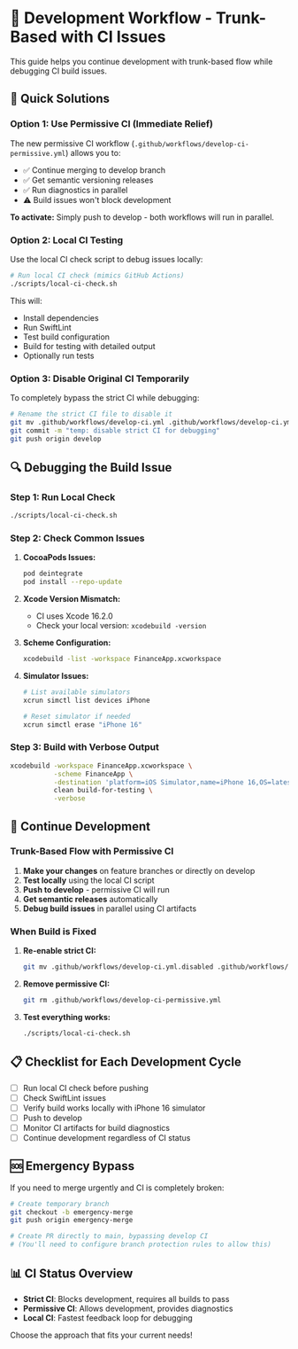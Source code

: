 # 🚀 Development Workflow - Trunk-Based with CI Issues

This guide helps you continue development with trunk-based flow while debugging CI build issues.

## 🔧 Quick Solutions

### Option 1: Use Permissive CI (Immediate Relief)

The new permissive CI workflow (`.github/workflows/develop-ci-permissive.yml`) allows you to:
- ✅ Continue merging to develop branch
- ✅ Get semantic versioning releases
- ✅ Run diagnostics in parallel
- ⚠️  Build issues won't block development

**To activate:** Simply push to develop - both workflows will run in parallel.

### Option 2: Local CI Testing

Use the local CI check script to debug issues locally:

```bash
# Run local CI check (mimics GitHub Actions)
./scripts/local-ci-check.sh
```

This will:
- Install dependencies
- Run SwiftLint
- Test build configuration
- Build for testing with detailed output
- Optionally run tests

### Option 3: Disable Original CI Temporarily

To completely bypass the strict CI while debugging:

```bash
# Rename the strict CI file to disable it
git mv .github/workflows/develop-ci.yml .github/workflows/develop-ci.yml.disabled
git commit -m "temp: disable strict CI for debugging"
git push origin develop
```

## 🔍 Debugging the Build Issue

### Step 1: Run Local Check
```bash
./scripts/local-ci-check.sh
```

### Step 2: Check Common Issues

1. **CocoaPods Issues:**
   ```bash
   pod deintegrate
   pod install --repo-update
   ```

2. **Xcode Version Mismatch:**
   - CI uses Xcode 16.2.0
   - Check your local version: `xcodebuild -version`

3. **Scheme Configuration:**
   ```bash
   xcodebuild -list -workspace FinanceApp.xcworkspace
   ```

4. **Simulator Issues:**
   ```bash
   # List available simulators
   xcrun simctl list devices iPhone
   
   # Reset simulator if needed
   xcrun simctl erase "iPhone 16"
   ```

### Step 3: Build with Verbose Output
```bash
xcodebuild -workspace FinanceApp.xcworkspace \
           -scheme FinanceApp \
           -destination 'platform=iOS Simulator,name=iPhone 16,OS=latest' \
           clean build-for-testing \
           -verbose
```

## 🚀 Continue Development

### Trunk-Based Flow with Permissive CI

1. **Make your changes** on feature branches or directly on develop
2. **Test locally** using the local CI script
3. **Push to develop** - permissive CI will run
4. **Get semantic releases** automatically
5. **Debug build issues** in parallel using CI artifacts

### When Build is Fixed

1. **Re-enable strict CI:**
   ```bash
   git mv .github/workflows/develop-ci.yml.disabled .github/workflows/develop-ci.yml
   ```

2. **Remove permissive CI:**
   ```bash
   git rm .github/workflows/develop-ci-permissive.yml
   ```

3. **Test everything works:**
   ```bash
   ./scripts/local-ci-check.sh
   ```

## 📋 Checklist for Each Development Cycle

- [ ] Run local CI check before pushing
- [ ] Check SwiftLint issues
- [ ] Verify build works locally with iPhone 16 simulator
- [ ] Push to develop
- [ ] Monitor CI artifacts for build diagnostics
- [ ] Continue development regardless of CI status

## 🆘 Emergency Bypass

If you need to merge urgently and CI is completely broken:

```bash
# Create temporary branch
git checkout -b emergency-merge
git push origin emergency-merge

# Create PR directly to main, bypassing develop CI
# (You'll need to configure branch protection rules to allow this)
```

## 📊 CI Status Overview

- **Strict CI**: Blocks development, requires all builds to pass
- **Permissive CI**: Allows development, provides diagnostics
- **Local CI**: Fastest feedback loop for debugging

Choose the approach that fits your current needs! 